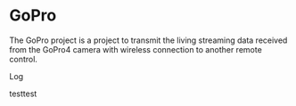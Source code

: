 # GoPro
The GoPro project is a project to transmit the living streaming data received from the GoPro4 camera with wireless connection to another remote control.

Log

testtest

